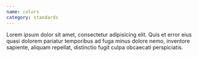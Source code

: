 ```yaml
---
name: colors
category: standards
---
```


Lorem ipsum dolor sit amet, consectetur adipisicing elit. Quis et error eius quasi dolorem pariatur temporibus ad fuga minus dolore nemo, inventore sapiente, aliquam repellat, distinctio fugit culpa obcaecati perspiciatis.